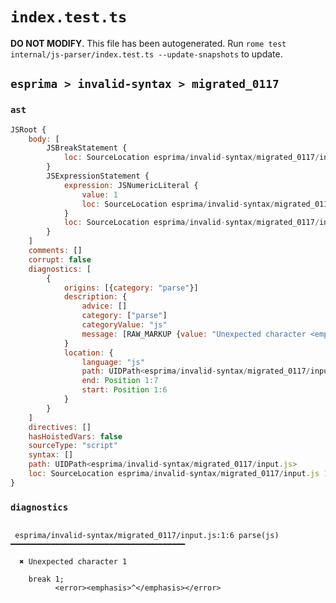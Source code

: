 # `index.test.ts`

**DO NOT MODIFY**. This file has been autogenerated. Run `rome test internal/js-parser/index.test.ts --update-snapshots` to update.

## `esprima > invalid-syntax > migrated_0117`

### `ast`

```javascript
JSRoot {
	body: [
		JSBreakStatement {
			loc: SourceLocation esprima/invalid-syntax/migrated_0117/input.js 1:0-1:5
		}
		JSExpressionStatement {
			expression: JSNumericLiteral {
				value: 1
				loc: SourceLocation esprima/invalid-syntax/migrated_0117/input.js 1:6-1:7
			}
			loc: SourceLocation esprima/invalid-syntax/migrated_0117/input.js 1:6-1:8
		}
	]
	comments: []
	corrupt: false
	diagnostics: [
		{
			origins: [{category: "parse"}]
			description: {
				advice: []
				category: ["parse"]
				categoryValue: "js"
				message: [RAW_MARKUP {value: "Unexpected character <emphasis>"}, "1", RAW_MARKUP {value: "</emphasis>"}]
			}
			location: {
				language: "js"
				path: UIDPath<esprima/invalid-syntax/migrated_0117/input.js>
				end: Position 1:7
				start: Position 1:6
			}
		}
	]
	directives: []
	hasHoistedVars: false
	sourceType: "script"
	syntax: []
	path: UIDPath<esprima/invalid-syntax/migrated_0117/input.js>
	loc: SourceLocation esprima/invalid-syntax/migrated_0117/input.js 1:0-2:0
}
```

### `diagnostics`

```

 esprima/invalid-syntax/migrated_0117/input.js:1:6 parse(js) ━━━━━━━━━━━━━━━━━━━━━━━━━━━━━━━━━━━━━━━

  ✖ Unexpected character 1

    break 1;
          <error><emphasis>^</emphasis></error>


```
